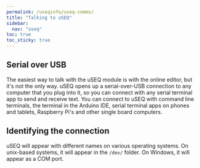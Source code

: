 ```yaml
---
permalink: /useqinfo/useq-comms/
title: "Talking to uSEQ"
sidebar:
  nav: "useq"
toc: true
toc_sticky: true
---
```


## Serial over USB

The easiest way to talk with the uSEQ module is with the online editor, but it's not the only way.  uSEQ opens up a serial-over-USB connection to any computer that you plug into it, so you can connect with any serial terminal app to send and receive text. You can connect to uSEQ with command line terminals, the terminal in the Arduino IDE, serial terminal apps on phones and tablets, Raspberry Pi's and other single board computers.  

## Identifying the connection

uSEQ will appear with different names on various operating systems. On unix-based systems, it will appear in the ```/dev/``` folder. On Windows, it will appear as a COM port.




